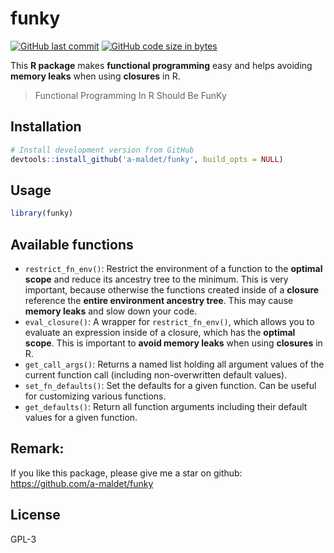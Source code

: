 
# funky

<!-- badges: start -->

[![GitHub last
commit](https://img.shields.io/github/last-commit/a-maldet/funky.svg?logo=github)](https://github.com/a-maldet/funky/commits/master)
[![GitHub code size in
bytes](https://img.shields.io/github/languages/code-size/a-maldet/funky.svg?logo=github)](https://github.com/a-maldet/funky)
<!-- badges: end -->

This **R package** makes **functional programming** easy and helps
avoiding **memory leaks** when using **closures** in R.

> Functional Programming In R Should Be FunKy

## Installation

``` r
# Install development version from GitHub
devtools::install_github('a-maldet/funky', build_opts = NULL)
```

## Usage

``` r
library(funky)
```

## Available functions

  - `restrict_fn_env()`: Restrict the environment of a function to the
    **optimal scope** and reduce its ancestry tree to the minimum. This
    is very important, because otherwise the functions created inside of
    a **closure** reference the **entire environment ancestry tree**.
    This may cause **memory leaks** and slow down your code.
  - `eval_closure()`: A wrapper for `restrict_fn_env()`, which allows
    you to evaluate an expression inside of a closure, which has the
    **optimal scope**. This is important to **avoid memory leaks** when
    using **closures** in R.
  - `get_call_args()`: Returns a named list holding all argument values
    of the current function call (including non-overwritten default
    values).
  - `set_fn_defaults()`: Set the defaults for a given function. Can be
    useful for customizing various functions.
  - `get_defaults()`: Return all function arguments including their
    default values for a given function.

## Remark:

If you like this package, please give me a star on github:
<https://github.com/a-maldet/funky>

## License

GPL-3
